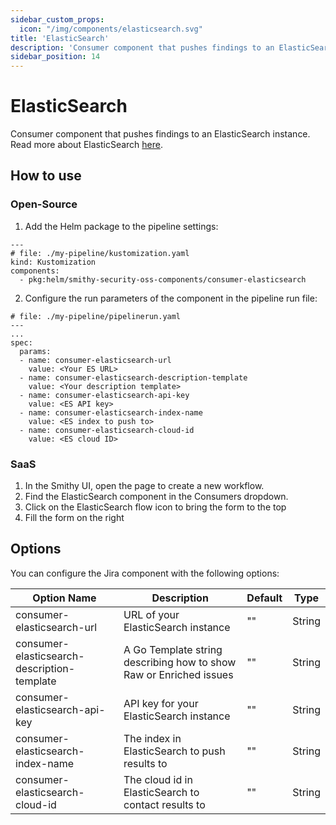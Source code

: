```yaml
---
sidebar_custom_props:
  icon: "/img/components/elasticsearch.svg"
title: 'ElasticSearch'
description: 'Consumer component that pushes findings to an ElasticSearch database.'
sidebar_position: 14
---
```


# ElasticSearch

Consumer component that pushes findings to an ElasticSearch instance. Read more about
ElasticSearch [here](https://kagi.com/search?q=elasticsearch).

## How to use

### Open-Source

1. Add the Helm package to the pipeline settings:

```
---
# file: ./my-pipeline/kustomization.yaml
kind: Kustomization
components:
  - pkg:helm/smithy-security-oss-components/consumer-elasticsearch
```

2. Configure the run parameters of the component in the pipeline run file:

```
# file: ./my-pipeline/pipelinerun.yaml
---
...
spec:
  params:
  - name: consumer-elasticsearch-url
    value: <Your ES URL>
  - name: consumer-elasticsearch-description-template
    value: <Your description template>
  - name: consumer-elasticsearch-api-key
    value: <ES API key>
  - name: consumer-elasticsearch-index-name
    value: <ES index to push to>
  - name: consumer-elasticsearch-cloud-id
    value: <ES cloud ID>
```

### SaaS

1. In the Smithy UI, open the page to create a new workflow.
2. Find the ElasticSearch component in the Consumers dropdown.
3. Click on the ElasticSearch flow icon to bring the form to the top
4. Fill the form on the right

## Options

You can configure the Jira component with the following options:

| Option Name                                 | Description                                                        | Default | Type   |
|---------------------------------------------|--------------------------------------------------------------------|---------|--------|
| consumer-elasticsearch-url                  | URL of your ElasticSearch instance                                 | ""      | String |
| consumer-elasticsearch-description-template | A Go Template string describing how to show Raw or Enriched issues | ""      | String |
| consumer-elasticsearch-api-key              | API key for your ElasticSearch instance                            | ""      | String |
| consumer-elasticsearch-index-name           | The index in ElasticSearch to push results to                      | ""      | String |
| consumer-elasticsearch-cloud-id             | The cloud id in ElasticSearch to contact results to                | ""      | String |
